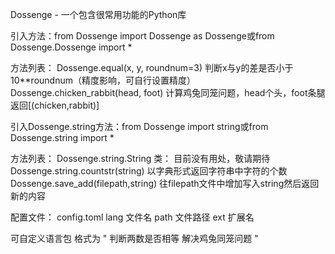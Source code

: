 Dossenge - 一个包含很常用功能的Python库

引入方法：from Dossenge import Dossenge as Dossenge或from Dossenge.Dossenge import \*

方法列表：
Dossenge.equal(x, y, roundnum=3) 判断x与y的差是否小于10\*\*roundnum（精度影响，可自行设置精度）
Dossenge.chicken_rabbit(head, foot) 计算鸡兔同笼问题，head个头，foot条腿 返回[(chicken,rabbit)]

引入Dossenge.string方法：from Dossenge import string或from Dossenge.string import \*

方法列表：
Dossenge.string.String 类： 目前没有用处，敬请期待
Dossenge.string.countstr(string) 以字典形式返回字符串中字符的个数
Dossenge.save_add(filepath,string) 往filepath文件中增加写入string然后返回新的内容

配置文件：
config.toml
lang 文件名
path 文件路径
ext 扩展名


可自定义语言包
格式为
"
判断两数是否相等
解决鸡兔同笼问题
"


